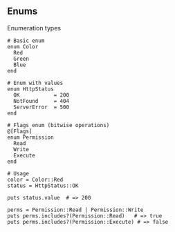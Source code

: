 <!-- METADATA
{
  "title": "Crystal Enums",
  "tags": [
    "crystal",
    "enums",
    "types"
  ],
  "language": "crystal"
}
-->

## Enums
Enumeration types
```crystal
# Basic enum
enum Color
  Red
  Green
  Blue
end

# Enum with values
enum HttpStatus
  OK           = 200
  NotFound     = 404
  ServerError  = 500
end

# Flags enum (bitwise operations)
@[Flags]
enum Permission
  Read
  Write
  Execute
end

# Usage
color = Color::Red
status = HttpStatus::OK

puts status.value  # => 200

perms = Permission::Read | Permission::Write
puts perms.includes?(Permission::Read)   # => true
puts perms.includes?(Permission::Execute) # => false
```
